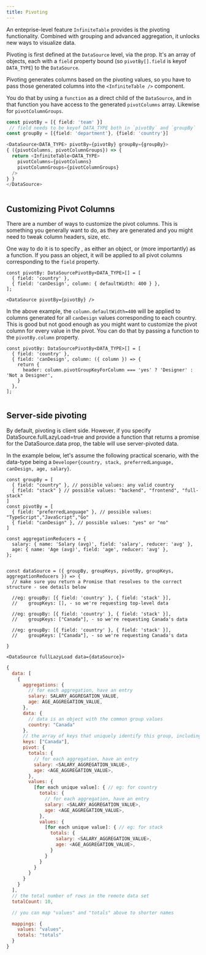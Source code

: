 ```yaml
---
title: Pivoting
---
```


An enteprise-level feature `InfiniteTable` provides is the pivoting functionality. Combined with grouping and advanced aggregation, it unlocks new ways to visualize data.

Pivoting is first defined at the `DataSource` level, via the <PropLink name="pivotBy" /> prop. It's an array of objects, each with a `field` property bound (so `pivotBy[].field` is keyof `DATA_TYPE`) to the `DataSource`.


<Note>

Pivoting generates columns based on the pivoting values, so you have to pass those generated columns into the `<InfiniteTable />` component.

You do that by using a `function` as a direct child of the `DataSource`, and in that function you have access to the generated `pivotColumns` array. Likewise for `pivotColumnGroups`.

</Note>


```ts
const pivotBy = [{ field: 'team' }]
 // field needs to be keyof DATA_TYPE both in `pivotBy` and `groupBy`
const groupBy = [{field: 'department'}, {field: 'country'}]

<DataSource<DATA_TYPE> pivotBy={pivotBy} groupBy={groupBy}>
{ ({pivotColumns, pivotColumnGroups}) => {
  return <InfiniteTable<DATA_TYPE>
    pivotColumns={pivotColumns}
    pivotColumnGroups={pivotColumnGroups}
  />
} }
</DataSource>
```

<Sandpack title="Pivoting with avg aggregation">

```ts file=pivoting-example.page.tsx
```

</Sandpack>


## Customizing Pivot Columns

There are a number of ways to customize the pivot columns. This is something you generally want to do, as they are generated and you might need to tweak column headers, size, etc.

One way to do it is to specify <DPropLink name="pivotBy.column" />, as either an object, or (more importantly) as a function.
If you pass an object, it will be applied to all pivot columns corresponding to the `field` property.


```tsx
const pivotBy: DataSourcePivotBy<DATA_TYPE>[] = [
  { field: 'country' },
  { field: 'canDesign', column: { defaultWidth: 400 } },
];

<DataSource pivotBy={pivotBy} />
```

In the above example, the `column.defaultWidth=400` will be applied to columns generated for all `canDesign` values corresponding to each country. This is good but not good enough as you might want to customize the pivot column for every value in the pivot. You can do that by passing a function to the `pivotBy.column` property.

```tsx
const pivotBy: DataSourcePivotBy<DATA_TYPE>[] = [
  { field: 'country' },
  { field: 'canDesign', column: ({ column }) => {
    return {
      header: column.pivotGroupKeyForColumn === 'yes' ? 'Designer' : 'Not a Designer',
    }
  },
];
```



<Sandpack title="Pivoting with customized pivot column">

```ts file=pivoting-customize-column-example.page.tsx
```

</Sandpack>

## Server-side pivoting

By default, pivoting is client side. However, if you specify <DataSourcePropLink name="fullLazyLoad" code>DataSource.fullLazyLoad=true</DataSourcePropLink> and provide a function that returns a promise for the <DataSourcePropLink name="data" code>DataSource.data</DataSourcePropLink> prop, the table will use server-pivoted data.

In the example below, let's assume the following practical scenario, with the data-type being a `Developer{country, stack, preferredLanguage, canDesign, age, salary}`.

```tsx
const groupBy = [
  { field: "country" }, // possible values: any valid country
  { field: "stack" } // possible values: "backend", "frontend", "full-stack"
]
const pivotBy = [
  { field: "preferredLanguage" }, // possible values: "TypeScript","JavaScript","Go"
  { field: "canDesign" }, // possible values: "yes" or "no"
]

const aggregationReducers = {
  salary: { name: 'Salary (avg)', field: 'salary', reducer: 'avg' },
  age: { name: 'Age (avg)', field: 'age', reducer: 'avg' },
};
```

```tsx

const dataSource = ({ groupBy, groupKeys, pivotBy, groupKeys, aggregationReducers }) => {
  // make sure you return a Promise that resolves to the correct structure - see details below

  //eg: groupBy: [{ field: 'country' }, { field: 'stack' }],
  //    groupKeys: [], - so we're requesting top-level data

  //eg: groupBy: [{ field: 'country' }, { field: 'stack' }],
  //    groupKeys: ["Canada"], - so we're requesting Canada's data

  //eg: groupBy: [{ field: 'country' }, { field: 'stack' }],
  //    groupKeys: ["Canada"], - so we're requesting Canada's data

}

<DataSource fullLazyLoad data={dataSource}>
```

```js
{
  data: [
    {
      aggregations: {
        // for each aggregation, have an entry
        salary: SALARY_AGGREGATION_VALUE,
        age: AGE_AGGREGATION_VALUE,
      },
      data: {
        // data is an object with the common group values
        country: "Canada"
      },
      // the array of keys that uniquely identify this group, including all parent keys
      keys: ["Canada"],  
      pivot: {
        totals: {
          // for each aggregation, have an entry
          salary: <SALARY_AGGREGATION_VALUE>,
          age: <AGE_AGGREGATION_VALUE>,
        },
        values: {
          [for each unique value]: { // eg: for country
            totals: {
              // for each aggregation, have an entry
              salary: <SALARY_AGGREGATION_VALUE>,
              age: <AGE_AGGREGATION_VALUE>,
            },
            values: {
              [for each unique value]: { // eg: for stack
                totals: {
                  salary: <SALARY_AGGREGATION_VALUE>,
                  age: <AGE_AGGREGATION_VALUE>,
                }
              }
            }
          }
        }
      }
    }
  ],
  // the total number of rows in the remote data set
  totalCount: 10,

  // you can map "values" and "totals" above to shorter names

  mappings: {
    values: "values",
    totals: "totals"
  }
}
```
